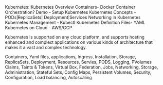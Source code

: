 Kubernetes:
Kubernetes Overview
Containers- Docker
Container Orchestration?
Demo - Setup Kubernetes
Kubernetes Concepts - PODs|ReplicaSets| Deployment|Services
Networking in Kubernetes
Kubernetes Management - Kubectl
Kubernetes Definition Files- YAML
Kubernetes on Cloud - AWS/GCP


Kubernetes is supported on any cloud platform, and supports hosting enhanced and complext applications on various kinds of architecture that makes it a vast and complex technology.

Containers, Yaml files, applications, Ingress, Installation,
Storage,
ReplicaSets,
Deployment,
Resources,
Servies,
PODS,
Logging,
PVolumes Claims,
Taints & Tokens,
Virtual Box,
Federation,
Jobs,
Networking,
Storage,
Administration,
Stateful Sets,
Config Maps,
Persistent Volumes, 
Security,
Configuration,
Load balancing,
Autoscaling

